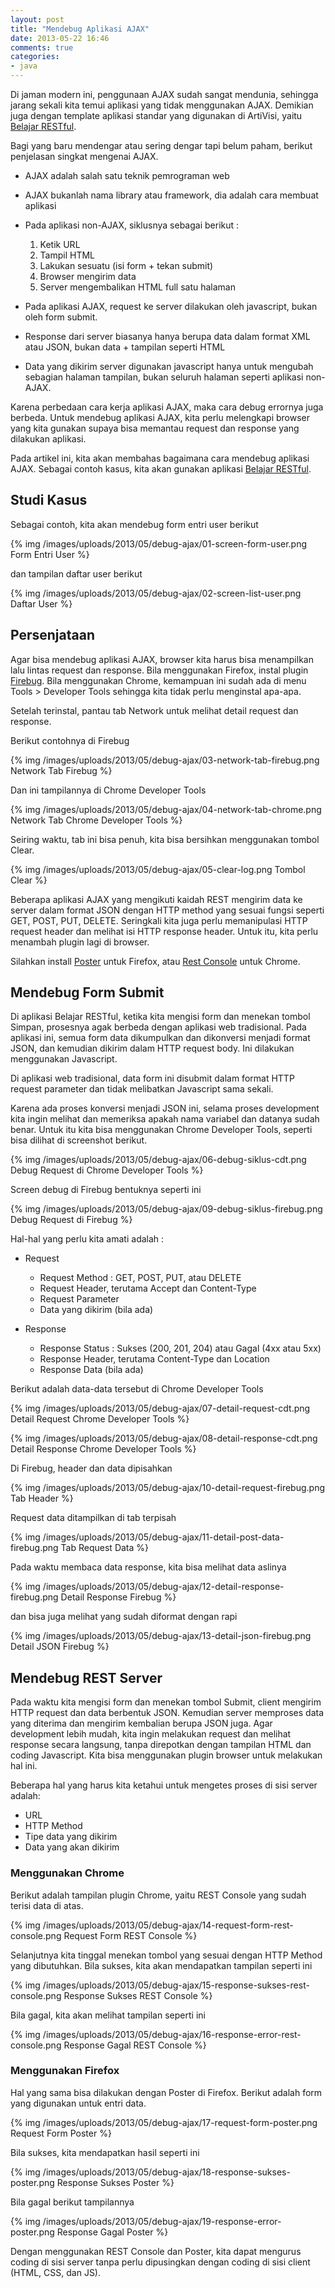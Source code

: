 ```yaml
---
layout: post
title: "Mendebug Aplikasi AJAX"
date: 2013-05-22 16:46
comments: true
categories: 
- java
---
```


Di jaman modern ini, penggunaan AJAX sudah sangat mendunia, sehingga jarang sekali kita temui aplikasi yang tidak menggunakan AJAX. Demikian juga dengan template aplikasi standar yang digunakan di ArtiVisi, yaitu [Belajar RESTful](https://github.com/endymuhardin/belajar-restful).

Bagi yang baru mendengar atau sering dengar tapi belum paham, berikut penjelasan singkat mengenai AJAX. 

* AJAX adalah salah satu teknik pemrograman web
* AJAX bukanlah nama library atau framework, dia adalah cara membuat aplikasi
* Pada aplikasi non-AJAX, siklusnya sebagai berikut : 

    1. Ketik URL
    2. Tampil HTML
    3. Lakukan sesuatu (isi form + tekan submit)
    4. Browser mengirim data
    5. Server mengembalikan HTML full satu halaman


* Pada aplikasi AJAX, request ke server dilakukan oleh javascript, bukan oleh form submit. 
* Response dari server biasanya hanya berupa data dalam format XML atau JSON, bukan data + tampilan seperti HTML
* Data yang dikirim server digunakan javascript hanya untuk mengubah sebagian halaman tampilan, bukan seluruh halaman seperti aplikasi non-AJAX. 

Karena perbedaan cara kerja aplikasi AJAX, maka cara debug errornya juga berbeda. Untuk mendebug aplikasi AJAX, kita perlu melengkapi browser yang kita gunakan supaya bisa memantau request dan response yang dilakukan aplikasi. 

Pada artikel ini, kita akan membahas bagaimana cara mendebug aplikasi AJAX. Sebagai contoh kasus, kita akan gunakan aplikasi [Belajar RESTful](https://github.com/endymuhardin/belajar-restful).

<!--more-->

## Studi Kasus ##

Sebagai contoh, kita akan mendebug form entri user berikut

{% img /images/uploads/2013/05/debug-ajax/01-screen-form-user.png Form Entri User %}

dan tampilan daftar user berikut

{% img /images/uploads/2013/05/debug-ajax/02-screen-list-user.png Daftar User %}


## Persenjataan ##

Agar bisa mendebug aplikasi AJAX, browser kita harus bisa menampilkan lalu lintas request dan response. Bila menggunakan Firefox, instal plugin [Firebug](https://addons.mozilla.org/en-US/firefox/addon/firebug/). Bila menggunakan Chrome, kemampuan ini sudah ada di menu Tools > Developer Tools sehingga kita tidak perlu menginstal apa-apa. 

Setelah terinstal, pantau tab Network untuk melihat detail request dan response. 

Berikut contohnya di Firebug

{% img /images/uploads/2013/05/debug-ajax/03-network-tab-firebug.png Network Tab Firebug %}

Dan ini tampilannya di Chrome Developer Tools

{% img /images/uploads/2013/05/debug-ajax/04-network-tab-chrome.png Network Tab Chrome Developer Tools %}

Seiring waktu, tab ini bisa penuh, kita bisa bersihkan menggunakan tombol Clear.

{% img /images/uploads/2013/05/debug-ajax/05-clear-log.png Tombol Clear %}

Beberapa aplikasi AJAX yang mengikuti kaidah REST mengirim data ke server dalam format JSON dengan HTTP method yang sesuai fungsi seperti GET, POST, PUT, DELETE. Seringkali kita juga perlu memanipulasi HTTP request header dan melihat isi HTTP response header. Untuk itu, kita perlu menambah plugin lagi di browser. 

Silahkan install [Poster](https://addons.mozilla.org/En-us/firefox/addon/poster/) untuk Firefox, atau [Rest Console](https://chrome.google.com/webstore/detail/rest-console/cokgbflfommojglbmbpenpphppikmonn?hl=en) untuk Chrome. 

## Mendebug Form Submit ##

Di aplikasi Belajar RESTful, ketika kita mengisi form dan menekan tombol Simpan, prosesnya agak berbeda dengan aplikasi web tradisional.
Pada aplikasi ini, semua form data dikumpulkan dan dikonversi menjadi format JSON, dan kemudian dikirim dalam HTTP request body. Ini dilakukan menggunakan Javascript.

Di aplikasi web tradisional, data form ini disubmit dalam format HTTP request parameter dan tidak melibatkan Javascript sama sekali.

Karena ada proses konversi menjadi JSON ini, selama proses development kita ingin melihat dan memeriksa apakah nama variabel dan datanya sudah benar. Untuk itu kita bisa menggunakan Chrome Developer Tools, seperti bisa dilihat di screenshot berikut.


{% img /images/uploads/2013/05/debug-ajax/06-debug-siklus-cdt.png Debug Request di Chrome Developer Tools %}


Screen debug di Firebug bentuknya seperti ini

{% img /images/uploads/2013/05/debug-ajax/09-debug-siklus-firebug.png Debug Request di Firebug %}

Hal-hal yang perlu kita amati adalah : 

* Request

    * Request Method : GET, POST, PUT, atau DELETE
    * Request Header, terutama Accept dan Content-Type
    * Request Parameter
    * Data yang dikirim (bila ada)
    
* Response

    * Response Status : Sukses (200, 201, 204) atau Gagal (4xx atau 5xx)
    * Response Header, terutama Content-Type dan Location
    * Response Data (bila ada)

Berikut adalah data-data tersebut di Chrome Developer Tools


{% img /images/uploads/2013/05/debug-ajax/07-detail-request-cdt.png Detail Request Chrome Developer Tools %}

{% img /images/uploads/2013/05/debug-ajax/08-detail-response-cdt.png Detail Response Chrome Developer Tools %}


Di Firebug, header dan data dipisahkan

{% img /images/uploads/2013/05/debug-ajax/10-detail-request-firebug.png Tab Header %}

Request data ditampilkan di tab terpisah

{% img /images/uploads/2013/05/debug-ajax/11-detail-post-data-firebug.png Tab Request Data %}

Pada waktu membaca data response, kita bisa melihat data aslinya

{% img /images/uploads/2013/05/debug-ajax/12-detail-response-firebug.png Detail Response Firebug %}

dan bisa juga melihat yang sudah diformat dengan rapi

{% img /images/uploads/2013/05/debug-ajax/13-detail-json-firebug.png Detail JSON Firebug %}

## Mendebug REST Server ##

Pada waktu kita mengisi form dan menekan tombol Submit, client mengirim HTTP request dan data berbentuk JSON. Kemudian server memproses data yang diterima dan mengirim kembalian berupa JSON juga. Agar development lebih mudah, kita ingin melakukan request dan melihat response secara langsung, tanpa direpotkan dengan tampilan HTML dan coding Javascript. Kita bisa menggunakan plugin browser untuk melakukan hal ini.

Beberapa hal yang harus kita ketahui untuk mengetes proses di sisi server adalah:

* URL
* HTTP Method
* Tipe data yang dikirim
* Data yang akan dikirim

### Menggunakan Chrome ###

Berikut adalah tampilan plugin Chrome, yaitu REST Console yang sudah terisi data di atas.

{% img /images/uploads/2013/05/debug-ajax/14-request-form-rest-console.png Request Form REST Console %}

Selanjutnya kita tinggal menekan tombol yang sesuai dengan HTTP Method yang dibutuhkan. Bila sukses, kita akan mendapatkan tampilan seperti ini

{% img /images/uploads/2013/05/debug-ajax/15-response-sukses-rest-console.png Response Sukses REST Console %}

Bila gagal, kita akan melihat tampilan seperti ini

{% img /images/uploads/2013/05/debug-ajax/16-response-error-rest-console.png Response Gagal REST Console %}

### Menggunakan Firefox ###

Hal yang sama bisa dilakukan dengan Poster di Firefox. Berikut adalah form yang digunakan untuk entri data.

{% img /images/uploads/2013/05/debug-ajax/17-request-form-poster.png Request Form Poster %}

Bila sukses, kita mendapatkan hasil seperti ini

{% img /images/uploads/2013/05/debug-ajax/18-response-sukses-poster.png Response Sukses Poster %}

Bila gagal berikut tampilannya 

{% img /images/uploads/2013/05/debug-ajax/19-response-error-poster.png Response Gagal Poster %}

Dengan menggunakan REST Console dan Poster, kita dapat mengurus coding di sisi server tanpa perlu dipusingkan dengan coding di sisi client (HTML, CSS, dan JS).

